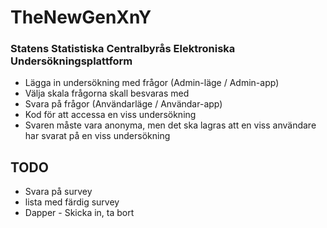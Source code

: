 # TheNewGenXnY

### Statens Statistiska Centralbyrås Elektroniska Undersökningsplattform
* Lägga in undersökning med frågor (Admin-läge / Admin-app)
* Välja skala frågorna skall besvaras med
* Svara på frågor (Användarläge / Användar-app)
* Kod för att accessa en viss undersökning
* Svaren måste vara anonyma, men det ska lagras att en viss användare har svarat på en viss undersökning


## TODO

* Svara på survey
* lista med färdig survey
* Dapper - Skicka in, ta bort

             
     